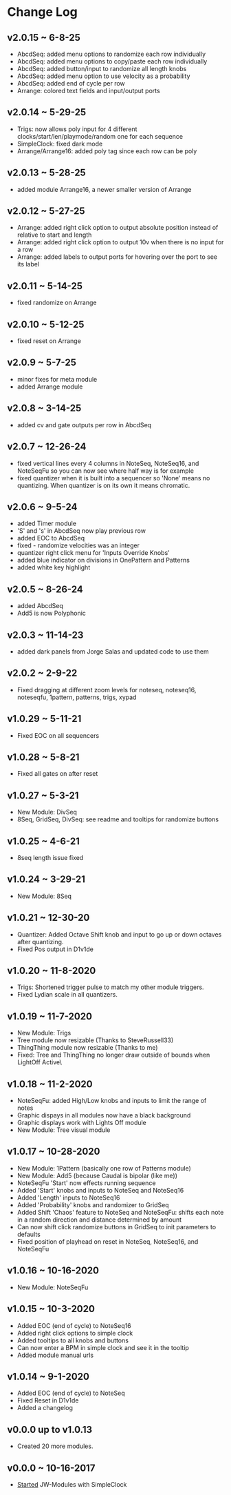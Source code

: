 # Change Log

## v2.0.15 ~ 6-8-25

  * AbcdSeq: added menu options to randomize each row individually
  * AbcdSeq: added menu options to copy/paste each row individually
  * AbcdSeq: added button/input to randomize all length knobs
  * AbcdSeq: added menu option to use velocity as a probability
  * AbcdSeq: added end of cycle per row
  * Arrange: colored text fields and input/output ports

## v2.0.14 ~ 5-29-25

  * Trigs: now allows poly input for 4 different clocks/start/len/playmode/random one for each sequence
  * SimpleClock: fixed dark mode
  * Arrange/Arrange16: added poly tag since each row can be poly
  
## v2.0.13 ~ 5-28-25

  * added module Arrange16, a newer smaller version of Arrange
  
## v2.0.12 ~ 5-27-25

  * Arrange: added right click option to output absolute position instead of relative to start and length
  * Arrange: added right click option to output 10v when there is no input for a row
  * Arrange: added labels to output ports for hovering over the port to see its label

## v2.0.11 ~ 5-14-25

  * fixed randomize on Arrange

## v2.0.10 ~ 5-12-25

  * fixed reset on Arrange

## v2.0.9 ~ 5-7-25

  * minor fixes for meta module
  * added Arrange module

## v2.0.8 ~ 3-14-25

  * added cv and gate outputs per row in AbcdSeq

## v2.0.7 ~ 12-26-24

  * fixed vertical lines every 4 columns in NoteSeq, NoteSeq16, and NoteSeqFu so you can now see where half way is for example
  * fixed quantizer when it is built into a sequencer so 'None' means no quantizing.  When quantizer is on its own it means chromatic.

## v2.0.6 ~ 9-5-24

  * added Timer module
  * 'S' and 's' in AbcdSeq now play previous row
  * added EOC to AbcdSeq
  * fixed - randomize velocities was an integer
  * quantizer right click menu for 'Inputs Override Knobs'
  * added blue indicator on divisions in OnePattern and Patterns
  * added white key highlight

## v2.0.5 ~ 8-26-24

  * added AbcdSeq
  * Add5 is now Polyphonic

## v2.0.3 ~ 11-14-23

  * added dark panels from Jorge Salas and updated code to use them

## v2.0.2 ~ 2-9-22

  * Fixed dragging at different zoom levels for
    noteseq, noteseq16, noteseqfu, 1pattern, patterns, trigs, xypad 

## v1.0.29 ~ 5-11-21

  * Fixed EOC on all sequencers

## v1.0.28 ~ 5-8-21

  * Fixed all gates on after reset

## v1.0.27 ~ 5-3-21

  * New Module: DivSeq
  * 8Seq, GridSeq, DivSeq: see readme and tooltips for randomize buttons

## v1.0.25 ~ 4-6-21

  * 8seq length issue fixed

## v1.0.24 ~ 3-29-21
  
  * New Module: 8Seq

## v1.0.21 ~ 12-30-20

  * Quantizer: Added Octave Shift knob and input to go up or down octaves after quantizing.
  * Fixed Pos output in D1v1de

## v1.0.20 ~ 11-8-2020

  * Trigs: Shortened trigger pulse to match my other module triggers.
  * Fixed Lydian scale in all quantizers.

## v1.0.19 ~ 11-7-2020

  * New Module: Trigs
  * Tree module now resizable (Thanks to SteveRussell33)
  * ThingThing module now resizable (Thanks to me)
  * Fixed: Tree and ThingThing no longer draw outside of bounds when LightOff Active\

## v1.0.18 ~ 11-2-2020

  * NoteSeqFu: added High/Low knobs and inputs to limit the range of notes
  * Graphic dispays in all modules now have a black background
  * Graphic displays work with Lights Off module
  * New Module: Tree visual module

## v1.0.17 ~ 10-28-2020

  * New Module: 1Pattern (basically one row of Patterns module)
  * New Module: Add5 (because Caudal is bipolar (like me))
  * NoteSeqFu 'Start' now effects running sequence
  * Added 'Start' knobs and inputs to NoteSeq and NoteSeq16
  * Added 'Length' inputs to NoteSeq16
  * Added 'Probability' knobs and randomizer to GridSeq
  * Added Shift 'Chaos' feature to NoteSeq and NoteSeqFu: shifts each note in a random direction and distance determined by amount
  * Can now shift click randomize buttons in GridSeq to init parameters to defaults
  * Fixed position of playhead on reset in NoteSeq, NoteSeq16, and NoteSeqFu

## v1.0.16 ~ 10-16-2020

  * New Module: NoteSeqFu

## v1.0.15 ~ 10-3-2020

  * Added EOC (end of cycle) to NoteSeq16
  * Added right click options to simple clock
  * Added tooltips to all knobs and buttons
  * Can now enter a BPM in simple clock and see it in the tooltip
  * Added module manual urls

## v1.0.14 ~ 9-1-2020
  * Added EOC (end of cycle) to NoteSeq
  * Fixed Reset in D1v1de
  * Added a changelog

## v0.0.0 up to v1.0.13
  * Created 20 more modules.

## v0.0.0 ~ 10-16-2017
  * [Started](https://github.com/jeremywen/JW-Modules/commit/b4037bc606ea106d8f1e8d495a2a9440cd8d921e)   JW-Modules with SimpleClock

  
